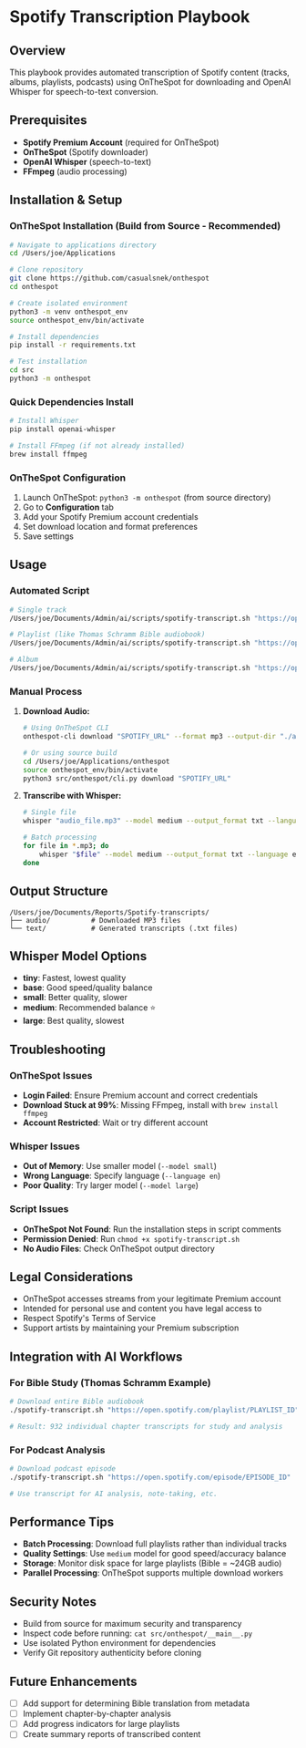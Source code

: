 # Spotify Transcription Playbook

## Overview
This playbook provides automated transcription of Spotify content (tracks, albums, playlists, podcasts) using OnTheSpot for downloading and OpenAI Whisper for speech-to-text conversion.

## Prerequisites
- **Spotify Premium Account** (required for OnTheSpot)
- **OnTheSpot** (Spotify downloader)
- **OpenAI Whisper** (speech-to-text)
- **FFmpeg** (audio processing)

## Installation & Setup

### OnTheSpot Installation (Build from Source - Recommended)
```bash
# Navigate to applications directory
cd /Users/joe/Applications

# Clone repository
git clone https://github.com/casualsnek/onthespot
cd onthespot

# Create isolated environment
python3 -m venv onthespot_env
source onthespot_env/bin/activate

# Install dependencies
pip install -r requirements.txt

# Test installation
cd src
python3 -m onthespot
```

### Quick Dependencies Install
```bash
# Install Whisper
pip install openai-whisper

# Install FFmpeg (if not already installed)
brew install ffmpeg
```

### OnTheSpot Configuration
1. Launch OnTheSpot: `python3 -m onthespot` (from source directory)
2. Go to **Configuration** tab
3. Add your Spotify Premium account credentials
4. Set download location and format preferences
5. Save settings

## Usage

### Automated Script
```bash
# Single track
/Users/joe/Documents/Admin/ai/scripts/spotify-transcript.sh "https://open.spotify.com/track/1TTxd0ZtQyTZ3e97xsPShH"

# Playlist (like Thomas Schramm Bible audiobook)
/Users/joe/Documents/Admin/ai/scripts/spotify-transcript.sh "https://open.spotify.com/playlist/37i9dQZF1E8UXBoz02kGID"

# Album
/Users/joe/Documents/Admin/ai/scripts/spotify-transcript.sh "https://open.spotify.com/album/4aawyAB9vmqN3uQ7FjRGTy"
```

### Manual Process
1. **Download Audio:**
   ```bash
   # Using OnTheSpot CLI
   onthespot-cli download "SPOTIFY_URL" --format mp3 --output-dir "./audio"
   
   # Or using source build
   cd /Users/joe/Applications/onthespot
   source onthespot_env/bin/activate
   python3 src/onthespot/cli.py download "SPOTIFY_URL"
   ```

2. **Transcribe with Whisper:**
   ```bash
   # Single file
   whisper "audio_file.mp3" --model medium --output_format txt --language en
   
   # Batch processing
   for file in *.mp3; do
       whisper "$file" --model medium --output_format txt --language en
   done
   ```

## Output Structure
```
/Users/joe/Documents/Reports/Spotify-transcripts/
├── audio/          # Downloaded MP3 files
└── text/           # Generated transcripts (.txt files)
```

## Whisper Model Options
- **tiny**: Fastest, lowest quality
- **base**: Good speed/quality balance
- **small**: Better quality, slower
- **medium**: Recommended balance ⭐
- **large**: Best quality, slowest

## Troubleshooting

### OnTheSpot Issues
- **Login Failed**: Ensure Premium account and correct credentials
- **Download Stuck at 99%**: Missing FFmpeg, install with `brew install ffmpeg`
- **Account Restricted**: Wait or try different account

### Whisper Issues
- **Out of Memory**: Use smaller model (`--model small`)
- **Wrong Language**: Specify language (`--language en`)
- **Poor Quality**: Try larger model (`--model large`)

### Script Issues
- **OnTheSpot Not Found**: Run the installation steps in script comments
- **Permission Denied**: Run `chmod +x spotify-transcript.sh`
- **No Audio Files**: Check OnTheSpot output directory

## Legal Considerations
- OnTheSpot accesses streams from your legitimate Premium account
- Intended for personal use and content you have legal access to
- Respect Spotify's Terms of Service
- Support artists by maintaining your Premium subscription

## Integration with AI Workflows

### For Bible Study (Thomas Schramm Example)
```bash
# Download entire Bible audiobook
./spotify-transcript.sh "https://open.spotify.com/playlist/PLAYLIST_ID"

# Result: 932 individual chapter transcripts for study and analysis
```

### For Podcast Analysis
```bash
# Download podcast episode
./spotify-transcript.sh "https://open.spotify.com/episode/EPISODE_ID"

# Use transcript for AI analysis, note-taking, etc.
```

## Performance Tips
- **Batch Processing**: Download full playlists rather than individual tracks
- **Quality Settings**: Use `medium` model for good speed/accuracy balance
- **Storage**: Monitor disk space for large playlists (Bible = ~24GB audio)
- **Parallel Processing**: OnTheSpot supports multiple download workers

## Security Notes
- Build from source for maximum security and transparency
- Inspect code before running: `cat src/onthespot/__main__.py`
- Use isolated Python environment for dependencies
- Verify Git repository authenticity before cloning

## Future Enhancements
- [ ] Add support for determining Bible translation from metadata
- [ ] Implement chapter-by-chapter analysis
- [ ] Add progress indicators for large playlists
- [ ] Create summary reports of transcribed content
